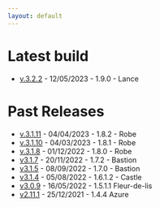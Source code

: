 ```yaml
---
layout: default
---
```


# Latest build
* [v.3.2.2](https://drive.google.com/file/d/1SqiQOOxn__GqMOYBaWWexXv1BIPPGFP1/view?usp=sharing) - 12/05/2023 - 1.9.0 - Lance

# Past Releases
* [v.3.1.11](https://drive.google.com/file/d/1FjFYlwoayhD7OQfcBPIjR4p6kWccl5Iw/view?usp=share_link) - 04/04/2023 - 1.8.2 - Robe
* [v.3.1.10](https://drive.google.com/file/d/1pQndMmhJjH7-DFrR1ACXNXevTp-ckFk9/view?usp=share_link) - 04/03/2023 - 1.8.1 - Robe
* [v.3.1.8](https://drive.google.com/file/d/1FP6ZnygfwdNatHiDU1144gSRwiflid7O/view?usp=share_link) - 01/12/2022 - 1.8.0 - Robe
* [v3.1.7](https://drive.google.com/file/d/1cd-IbJNbW4nsMRwgILxlJqAow4p5IVkv/view?usp=share_link) - 20/11/2022 - 1.7.2 - Bastion
* [v3.1.5](https://drive.google.com/file/d/1WgJS0XEmojvbLmZDa7rbSkGVCMGn-Mc_/view?usp=sharing) - 08/09/2022 - 1.7.0 - Bastion
* [v3.1.4](https://drive.google.com/file/d/1lrtEoo5bc0ZOLYu5uh2PlP5nYE7E5aJN/view?usp=sharing) - 05/08/2022 - 1.6.1.2 - Castle
* [v3.0.9](https://drive.google.com/file/d/1kZilJ3UlDesSRpKXmVIHYXqEfR0WtdRC/view?usp=sharing) - 16/05/2022 - 1.5.1.1 Fleur-de-lis
* [v2.11.1](https://drive.google.com/file/d/14cVx4GJo-CnzW3s0qllnyUownw0POiEk/view?usp=sharing) - 25/12/2021 - 1.4.4 Azure
